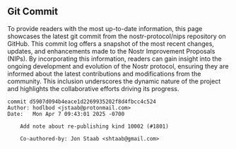 ## Git Commit
To provide readers with the most up-to-date information, this page showcases the latest git commit from the nostr-protocol/nips repository on GitHub. This commit log offers a snapshot of the most recent changes, updates, and enhancements made to the Nostr Improvement Proposals (NIPs). By incorporating this information, readers can gain insight into the ongoing development and evolution of the Nostr protocol, ensuring they are informed about the latest contributions and modifications from the community. This inclusion underscores the dynamic nature of the project and highlights the collaborative efforts driving its progress.

```shell
commit d5907d094b4eace1d2269935202f8d4fbcc4c524
Author: hodlbod <jstaab@protonmail.com>
Date:   Mon Apr 7 09:43:01 2025 -0700

    Add note about re-publishing kind 10002 (#1801)
    
    Co-authored-by: Jon Staab <shtaab@gmail.com>
```
